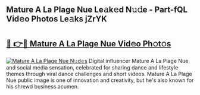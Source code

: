 ## Mature A La Plage Nue Le𝚊k𝚎d N𝚞𝚍e - Part-fQL Vid𝚎o Photos Le𝚊ks jZrYK

# <h2><a href="http://fb0ald.evod.top/?m=Mature+A+La+Plage+Nue">🔗 👉🔴 Mature A La Plage Nue Vid𝚎o Ph𝚘t𝚘s</a></h2>

[![Mature A La Plage Nue N𝚞d𝚎s](https://i.imgur.com/8V9OHl7.gif)](http://fb0ald.evod.top/?m=Mature+A+La+Plage+Nue)
Digital influencer Mature A La Plage Nue and social media sensation, celebrated for sharing dance and lifestyle themes through viral dance challenges and short videos. Mature A La Plage Nue public image is one of innovation and creativity, but he's also known for his shrewd business acumen. 
